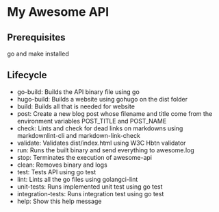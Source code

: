 # My Awesome API

## Prerequisites
go and make installed

## Lifecycle
* go-build: Builds the API binary file using go
* hugo-build: Builds a website using gohugo on the dist folder
* build:   Builds all that is needed for website
* post: Create a new blog post whose filename and title come from the environment variables POST_TITLE and POST_NAME
* check:   Lints and check for dead links on markdowns using markdownlint-cli and markdown-link-check
* validate:  Validates dist/index.html using W3C Hbtn validator
* run:     Runs the built binary and send everything to awesome.log
* stop:    Terminates the execution of awesome-api
* clean:   Removes binary and logs
* test:    Tests API using go test
* lint:    Lints all the go files using golangci-lint
* unit-tests:      Runs implemented unit test using go test
* integration-tests:       Runs integration test using go test
* help:    Show this help message
